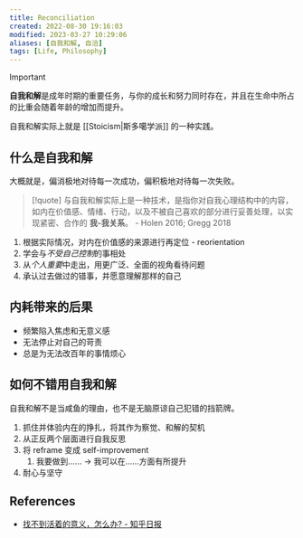 ```yaml
---
title: Reconciliation
created: 2022-08-30 19:16:03
modified: 2023-03-27 10:29:06
aliases: [自我和解, 自洽]
tags: [Life, Philosophy]
---
```


> [!important]
> **自我和解**是成年时期的重要任务，与你的成长和努力同时存在，并且在生命中所占的比重会随着年龄的增加而提升。

自我和解实际上就是 [[Stoicism|斯多噶学派]] 的一种实践。

## 什么是自我和解

大概就是，偏消极地对待每一次成功，偏积极地对待每一次失败。

> [!quote]
> 与自我和解实际上是一种技术，是指你对自我心理结构中的内容，如内在价值感、情绪、行动，以及不被自己喜欢的部分进行妥善处理，以实现紧密、合作的 **我-我关系**。
> \- Holen 2016; Gregg 2018

1. 根据实际情况，对内在价值感的来源进行再定位 - reorientation
2. 学会与*不受自己控制*的事相处
3. 从*个人重要*中走出，用更广泛、全面的视角看待问题
4. 承认过去做过的错事，并愿意理解那样的自己

## 内耗带来的后果

- 频繁陷入焦虑和无意义感
- 无法停止对自己的苛责
- 总是为无法改百年的事情烦心

## 如何不错用自我和解

自我和解不是当咸鱼的理由，也不是无脑原谅自己犯错的挡箭牌。

1. 抓住并体验内在的挣扎，将其作为察觉、和解的契机
2. 从正反两个层面进行自我反思
3. 将 reframe 变成 self-improvement
   1. 我要做到…… -> 我可以在……方面有所提升
4. 耐心与坚守

## References

- [找不到活着的意义，怎么办? - 知乎日报](https://daily.zhihu.com/story/9734475)

